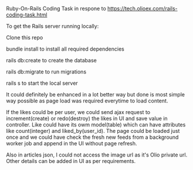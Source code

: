 Ruby-On-Rails Coding Task in respone to https://tech.olioex.com/rails-coding-task.html

To get the Rails server running locally:

Clone this repo

bundle install to install all required dependencies

rails db:create to create the database

rails db:migrate to run migrations

rails s to start the local server

It could definitely be enhanced in a lot better way but done is most simple way possible as page load was required everytime to load content.

If the likes could be per user, we could send ajax request to increment(create) or redo(destroy) the likes in UI and save value in controller. Like could have its owm model(table) which can have attributes like count(integer) and liked_by(user_id). The page could be loaded just once and we could have check the fresh new feeds from a background worker job and append in the UI without page refresh.

Also in articles json, I could not access the image url as it's Olio private url. Other details can be added in UI as per requirements.
